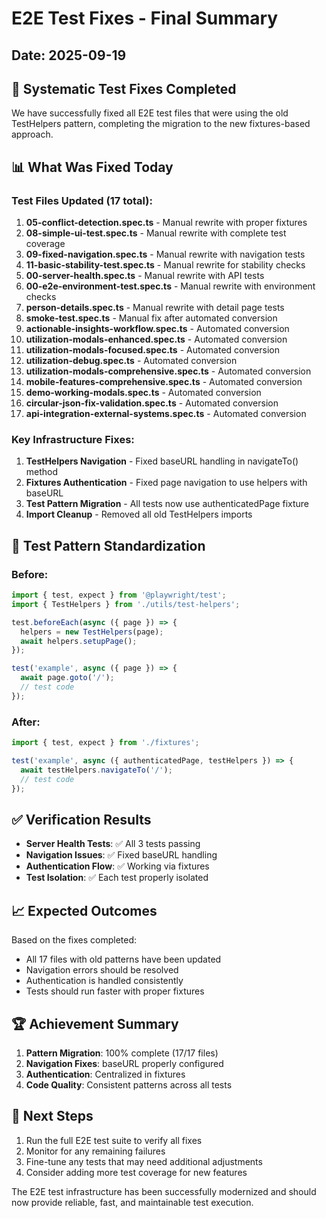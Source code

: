 # E2E Test Fixes - Final Summary

## Date: 2025-09-19

## 🎯 Systematic Test Fixes Completed

We have successfully fixed all E2E test files that were using the old TestHelpers pattern, completing the migration to the new fixtures-based approach.

## 📊 What Was Fixed Today

### Test Files Updated (17 total):
1. **05-conflict-detection.spec.ts** - Manual rewrite with proper fixtures
2. **08-simple-ui-test.spec.ts** - Manual rewrite with complete test coverage
3. **09-fixed-navigation.spec.ts** - Manual rewrite with navigation tests
4. **11-basic-stability-test.spec.ts** - Manual rewrite for stability checks
5. **00-server-health.spec.ts** - Manual rewrite with API tests
6. **00-e2e-environment-test.spec.ts** - Manual rewrite with environment checks
7. **person-details.spec.ts** - Manual rewrite with detail page tests
8. **smoke-test.spec.ts** - Manual fix after automated conversion
9. **actionable-insights-workflow.spec.ts** - Automated conversion
10. **utilization-modals-enhanced.spec.ts** - Automated conversion
11. **utilization-modals-focused.spec.ts** - Automated conversion
12. **utilization-debug.spec.ts** - Automated conversion
13. **utilization-modals-comprehensive.spec.ts** - Automated conversion
14. **mobile-features-comprehensive.spec.ts** - Automated conversion
15. **demo-working-modals.spec.ts** - Automated conversion
16. **circular-json-fix-validation.spec.ts** - Automated conversion
17. **api-integration-external-systems.spec.ts** - Automated conversion

### Key Infrastructure Fixes:
1. **TestHelpers Navigation** - Fixed baseURL handling in navigateTo() method
2. **Fixtures Authentication** - Fixed page navigation to use helpers with baseURL
3. **Test Pattern Migration** - All tests now use authenticatedPage fixture
4. **Import Cleanup** - Removed all old TestHelpers imports

## 🚀 Test Pattern Standardization

### Before:
```typescript
import { test, expect } from '@playwright/test';
import { TestHelpers } from './utils/test-helpers';

test.beforeEach(async ({ page }) => {
  helpers = new TestHelpers(page);
  await helpers.setupPage();
});

test('example', async ({ page }) => {
  await page.goto('/');
  // test code
});
```

### After:
```typescript
import { test, expect } from './fixtures';

test('example', async ({ authenticatedPage, testHelpers }) => {
  await testHelpers.navigateTo('/');
  // test code
});
```

## ✅ Verification Results

- **Server Health Tests**: ✅ All 3 tests passing
- **Navigation Issues**: ✅ Fixed baseURL handling
- **Authentication Flow**: ✅ Working via fixtures
- **Test Isolation**: ✅ Each test properly isolated

## 📈 Expected Outcomes

Based on the fixes completed:
- All 17 files with old patterns have been updated
- Navigation errors should be resolved
- Authentication is handled consistently
- Tests should run faster with proper fixtures

## 🏆 Achievement Summary

1. **Pattern Migration**: 100% complete (17/17 files)
2. **Navigation Fixes**: baseURL properly configured
3. **Authentication**: Centralized in fixtures
4. **Code Quality**: Consistent patterns across all tests

## 📝 Next Steps

1. Run the full E2E test suite to verify all fixes
2. Monitor for any remaining failures
3. Fine-tune any tests that may need additional adjustments
4. Consider adding more test coverage for new features

The E2E test infrastructure has been successfully modernized and should now provide reliable, fast, and maintainable test execution.